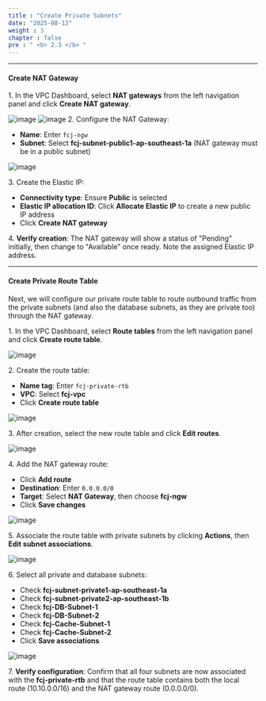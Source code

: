 ```yaml
---
title : "Create Private Subnets"
date: "2025-08-12"
weight : 3
chapter : false
pre : " <b> 2.3 </b> "
---
```

___

#### Create NAT Gateway

1\. In the VPC Dashboard, select **NAT gateways** from the left navigation panel and click **Create NAT gateway**.

![image](/workshop_fcj_Infrastructure-Monitoring-with-Custom-Metrics-andDashboards/images/2.3/2025-08-12_16-08-13.png)
![image](/workshop_fcj_Infrastructure-Monitoring-with-Custom-Metrics-andDashboards/images/2.3/2025-08-12_16-08-50.png)
2\. Configure the NAT Gateway:
   - **Name**: Enter `fcj-ngw`
   - **Subnet**: Select **fcj-subnet-public1-ap-southeast-1a** (NAT gateway must be in a public subnet)

![image](/workshop_fcj_Infrastructure-Monitoring-with-Custom-Metrics-andDashboards/images/2.3/2025-08-12_16-11-35.png)

3\. Create the Elastic IP:
   - **Connectivity type**: Ensure **Public** is selected
   - **Elastic IP allocation ID**: Click **Allocate Elastic IP** to create a new public IP address
   - Click **Create NAT gateway**


4\. **Verify creation**: The NAT gateway will show a status of "Pending" initially, then change to "Available" once ready. Note the assigned Elastic IP address.

___

#### Create Private Route Table

Next, we will configure our private route table to route outbound traffic from the private subnets (and also the database subnets, as they are private too) through the NAT gateway.

1\. In the VPC Dashboard, select **Route tables** from the left navigation panel and click **Create route table**.

![image](/workshop_fcj_Infrastructure-Monitoring-with-Custom-Metrics-andDashboards/images/2.3/2025-08-12_16-15-57.png)

2\. Create the route table:
   - **Name tag**: Enter `fcj-private-rtb`
   - **VPC**: Select **fcj-vpc**
   - Click **Create route table**

![image](/workshop_fcj_Infrastructure-Monitoring-with-Custom-Metrics-andDashboards/images/2.3/2025-08-12_16-17-09.png)

3\. After creation, select the new route table and click **Edit routes**.

![image](/workshop_fcj_Infrastructure-Monitoring-with-Custom-Metrics-andDashboards/images/2.3/2025-08-12_16-18-02.png)

4\. Add the NAT gateway route:
   - Click **Add route**
   - **Destination**: Enter `0.0.0.0/0`
   - **Target**: Select **NAT Gateway**, then choose **fcj-ngw**
   - Click **Save changes**

![image](/workshop_fcj_Infrastructure-Monitoring-with-Custom-Metrics-andDashboards/images/2.3/2025-08-12_16-18-57.png)

5\. Associate the route table with private subnets by clicking **Actions**, then **Edit subnet associations**.

![image](/workshop_fcj_Infrastructure-Monitoring-with-Custom-Metrics-andDashboards/images/2.3/2025-08-12_16-19-52.png)

6\. Select all private and database subnets:
   - Check **fcj-subnet-private1-ap-southeast-1a**
   - Check **fcj-subnet-private2-ap-southeast-1b**
   - Check **fcj-DB-Subnet-1**
   - Check **fcj-DB-Subnet-2**
   - Check **fcj-Cache-Subnet-1**
   - Check **fcj-Cache-Subnet-2**
   - Click **Save associations**

![image](/workshop_fcj_Infrastructure-Monitoring-with-Custom-Metrics-andDashboards/images/2.3/2025-08-12_16-20-46.png)

7\. **Verify configuration**: Confirm that all four subnets are now associated with the **fcj-private-rtb** and that the route table contains both the local route (10.10.0.0/16) and the NAT gateway route (0.0.0.0/0).
